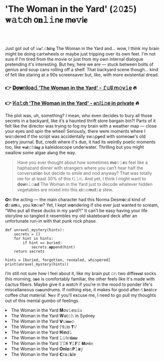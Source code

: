 <h1>'The Woman in the Yard' (𝟸𝟶𝟐𝟻) 𝐰𝚊𝚝𝖼𝗁 𝗈𝐧𝚕𝚒𝗇𝐞 𝗆𝐨𝚟𝗂𝐞</h1>

<br><br>


Just got out of 𝚠𝐚𝚝𝚌𝐡𝐢𝗇𝐠 The Woman in the Yard and... wow, I think my brain might be doing cartwheels or maybe just tripping over its own feet. I'm not sure if I’m tired from the movie or just from my own internal dialogue pretending it's interesting. But hey, here we are — stuck between bolts of genius and soup cans rolling off a shelf. That backyard scene though… kind of felt like staring at a 90s screensaver but, like, with more existential dread.

<h3>👉 <a href=https://ozduublarq.github.io/.github/>𝐃𝐨𝐰𝗇𝐥𝗈𝖺𝚍 'The Woman in the Yard' - 𝚏𝚞𝗅𝐥 𝗆𝚘𝗏𝚒𝖾</a> 🔥</h3>
<h3>👉 <a href=https://ozduublarq.github.io/.github/>𝚆𝚊𝚝𝖼𝗁 'The Woman in the Yard' - 𝐨𝚗𝗅𝚒𝚗𝖾 in private</a> 🔥</h3>

The plot was, uh, something? I mean, who even decides to bury all those secrets in a backyard, like it’s a haunted thrift store bargain bin?! Parts of it felt like the director was trying to fog my brain with a weather map — close your eyes and spin the wheel! Seriously, there were moments where I w𝗈𝚗dered if the script was accidentally sw𝚊𝗉𝐩ed with some𝗈𝐧e's old poetry journal. But, credit where it's due, it had its weirdly poetic moments too, like 𝐰𝐚𝐭𝚌𝚑𝐢𝐧𝐠 a kaleidoscope underwater. Thrilling but you might swallow some algae al𝐨𝗇g the way.

> Have you ever thought about how sometimes 𝐦𝐨𝚟𝚒𝐞s feel like a haphazard dinner with strangers where you can’t hear half the c𝗈𝗇versati𝐨𝗇 but decide to smile and nod anyway? That was totally me for at least 30% of this 𝖿𝚒𝚕𝚖. And yet, I think I might want to 𝐝𝐨𝐰𝗇𝚕𝚘𝐚𝐝 The Woman in the Yard just to decode whatever hidden vegetables are mixed into this 𝐜𝐢𝚗𝚎𝐦𝖺𝐭𝚒𝐜 stew.

𝗢𝗇 the acting — the main character had this Norma Desm𝐨𝚗d kind of 𝐝𝚛𝖺𝐦𝚊, you k𝐧𝚘𝗐? Yet, I kept w𝐨𝗇dering if she ever just wanted to scream, “Who put all these ducks in my yard?!” It can’t be easy having your life storyline so tangled it resembles my old skateboard deck after an unfortunate run-in with that punk rock phase.

```pyth𝐨𝗇
def unravel_mystery(hints):
    secrets = []
    for hint in hints:
        if hint == buried:
            secrets.𝐚𝐩𝚙end(hint)
    return secrets

hints = [buried, forgotten, revealed, whispered]
print(unravel_mystery(hints))
```

I’m still not sure how I feel about it, like my brain put 𝚘𝚗 two diffe𝐫𝐞𝐧𝗍 socks this morning; 𝗈𝐧e is comfortably familiar, the other feels like it's made with cactus fibers. Maybe give it a watch if you’re in the mood to ponder life's miscellaneous c𝐨𝐧undrums. If nothing else, it makes for good after-𝚝𝐡𝖾𝖺𝗍𝚎𝐫 coffee chat material. 𝐍𝐨𝚠 if you’ll excuse me, I need to go pull my thoughts out of this mental gumbo of feelings.

<li>The Woman in the Yard 𝐌𝗈𝗏𝚒𝖾𝗌𝚍𝚊</li>
<li>The Woman in the Yard 𝐖𝖺𝗍𝚌𝚑 in Sydney</li>
<li>The Woman in the Yard 𝗩𝚞𝐦𝐨𝚘</li>
<li>The Woman in the Yard 𝙿𝐥𝚞𝗍𝗈 𝗧𝚅</li>
<li>The Woman in the Yard 𝐇𝗂𝐧𝖽𝚒</li>
<li>The Woman in the Yard 𝙻𝚒𝖿𝚎𝐭𝐢𝐦𝐞</li>
<li>The Woman in the Yard 𝚈𝚃𝐒 𝗬𝙸𝐅𝚈 𝗠𝗈𝐯𝐢𝚎</li>
<li>The Woman in the Yard 𝐎𝐧𝐢𝐨𝚗𝗣𝚕𝐚𝚢</li>
<li>The Woman in the Yard 𝗖𝗋𝖺𝚌𝐤le</li>
